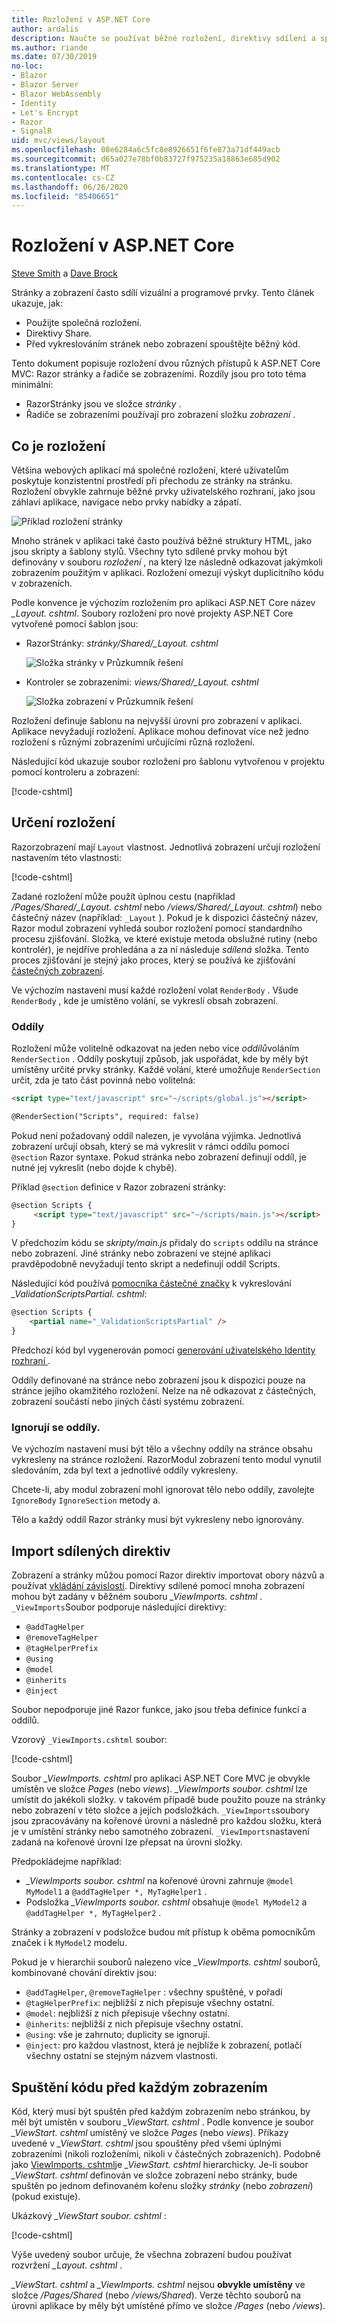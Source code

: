 ```yaml
---
title: Rozložení v ASP.NET Core
author: ardalis
description: Naučte se používat běžné rozložení, direktivy sdílení a spouštět společný kód před vykreslením zobrazení v aplikaci ASP.NET Core.
ms.author: riande
ms.date: 07/30/2019
no-loc:
- Blazor
- Blazor Server
- Blazor WebAssembly
- Identity
- Let's Encrypt
- Razor
- SignalR
uid: mvc/views/layout
ms.openlocfilehash: 08e6284a6c5fc8e8926651f6fe873a71df449acb
ms.sourcegitcommit: d65a027e78bf0b83727f975235a18863e685d902
ms.translationtype: MT
ms.contentlocale: cs-CZ
ms.lasthandoff: 06/26/2020
ms.locfileid: "85406651"
---
```

# <a name="layout-in-aspnet-core"></a>Rozložení v ASP.NET Core

[Steve Smith](https://ardalis.com/) a [Dave Brock](https://twitter.com/daveabrock)

Stránky a zobrazení často sdílí vizuální a programové prvky. Tento článek ukazuje, jak:

* Použijte společná rozložení.
* Direktivy Share.
* Před vykreslováním stránek nebo zobrazení spouštějte běžný kód.

Tento dokument popisuje rozložení dvou různých přístupů k ASP.NET Core MVC: Razor stránky a řadiče se zobrazeními. Rozdíly jsou pro toto téma minimální:

* RazorStránky jsou ve složce *stránky* .
* Řadiče se zobrazeními používají pro zobrazení složku *zobrazení* .

## <a name="what-is-a-layout"></a>Co je rozložení

Většina webových aplikací má společné rozložení, které uživatelům poskytuje konzistentní prostředí při přechodu ze stránky na stránku. Rozložení obvykle zahrnuje běžné prvky uživatelského rozhraní, jako jsou záhlaví aplikace, navigace nebo prvky nabídky a zápatí.

![Příklad rozložení stránky](layout/_static/page-layout.png)

Mnoho stránek v aplikaci také často používá běžné struktury HTML, jako jsou skripty a šablony stylů. Všechny tyto sdílené prvky mohou být definovány v souboru *rozložení* , na který lze následně odkazovat jakýmkoli zobrazením použitým v aplikaci. Rozložení omezují výskyt duplicitního kódu v zobrazeních.

Podle konvence je výchozím rozložením pro aplikaci ASP.NET Core název *_Layout. cshtml*. Soubory rozložení pro nové projekty ASP.NET Core vytvořené pomocí šablon jsou:

* RazorStránky: *stránky/Shared/_Layout. cshtml*

  ![Složka stránky v Průzkumník řešení](layout/_static/rp-web-project-views.png)

* Kontroler se zobrazeními: *views/Shared/_Layout. cshtml*

  ![Složka zobrazení v Průzkumník řešení](layout/_static/mvc-web-project-views.png)

Rozložení definuje šablonu na nejvyšší úrovni pro zobrazení v aplikaci. Aplikace nevyžadují rozložení. Aplikace mohou definovat více než jedno rozložení s různými zobrazeními určujícími různá rozložení.

Následující kód ukazuje soubor rozložení pro šablonu vytvořenou v projektu pomocí kontroleru a zobrazení:

[!code-cshtml[](~/common/samples/WebApplication1/Views/Shared/_Layout.cshtml?highlight=44,72)]

## <a name="specifying-a-layout"></a>Určení rozložení

Razorzobrazení mají `Layout` vlastnost. Jednotlivá zobrazení určují rozložení nastavením této vlastnosti:

[!code-cshtml[](../../common/samples/WebApplication1/Views/_ViewStart.cshtml?highlight=2)]

Zadané rozložení může použít úplnou cestu (například */Pages/Shared/_Layout. cshtml* nebo */views/Shared/_Layout. cshtml*) nebo částečný název (například: `_Layout` ). Pokud je k dispozici částečný název, Razor modul zobrazení vyhledá soubor rozložení pomocí standardního procesu zjišťování. Složka, ve které existuje metoda obslužné rutiny (nebo kontrolér), je nejdříve prohledána a za ní následuje *sdílená* složka. Tento proces zjišťování je stejný jako proces, který se používá ke zjišťování [částečných zobrazení](xref:mvc/views/partial#partial-view-discovery).

Ve výchozím nastavení musí každé rozložení volat `RenderBody` . Všude `RenderBody` , kde je umístěno volání, se vykreslí obsah zobrazení.

<a name="layout-sections-label"></a>
<!-- https://stackoverflow.com/questions/23327578 -->
### <a name="sections"></a>Oddíly

Rozložení může volitelně odkazovat na jeden nebo více *oddílů*voláním `RenderSection` . Oddíly poskytují způsob, jak uspořádat, kde by měly být umístěny určité prvky stránky. Každé volání, které umožňuje `RenderSection` určit, zda je tato část povinná nebo volitelná:

```html
<script type="text/javascript" src="~/scripts/global.js"></script>

@RenderSection("Scripts", required: false)
```

Pokud není požadovaný oddíl nalezen, je vyvolána výjimka. Jednotlivá zobrazení určují obsah, který se má vykreslit v rámci oddílu pomocí `@section` Razor syntaxe. Pokud stránka nebo zobrazení definují oddíl, je nutné jej vykreslit (nebo dojde k chybě).

Příklad `@section` definice v Razor zobrazení stránky:

```html
@section Scripts {
     <script type="text/javascript" src="~/scripts/main.js"></script>
}
```

V předchozím kódu se *skripty/main.js* přidaly do `scripts` oddílu na stránce nebo zobrazení. Jiné stránky nebo zobrazení ve stejné aplikaci pravděpodobně nevyžadují tento skript a nedefinují oddíl Scripts.

Následující kód používá [pomocníka částečné značky](xref:mvc/views/tag-helpers/builtin-th/partial-tag-helper) k vykreslování *_ValidationScriptsPartial. cshtml*:

```html
@section Scripts {
    <partial name="_ValidationScriptsPartial" />
}
```

Předchozí kód byl vygenerován pomocí [generování uživatelského Identity rozhraní ](xref:security/authentication/scaffold-identity).

Oddíly definované na stránce nebo zobrazení jsou k dispozici pouze na stránce jejího okamžitého rozložení. Nelze na ně odkazovat z částečných, zobrazení součástí nebo jiných částí systému zobrazení.

### <a name="ignoring-sections"></a>Ignorují se oddíly.

Ve výchozím nastavení musí být tělo a všechny oddíly na stránce obsahu vykresleny na stránce rozložení. RazorModul zobrazení tento modul vynutil sledováním, zda byl text a jednotlivé oddíly vykresleny.

Chcete-li, aby modul zobrazení mohl ignorovat tělo nebo oddíly, zavolejte `IgnoreBody` `IgnoreSection` metody a.

Tělo a každý oddíl Razor stránky musí být vykresleny nebo ignorovány.

<a name="viewimports"></a>

## <a name="importing-shared-directives"></a>Import sdílených direktiv

Zobrazení a stránky můžou pomocí Razor direktiv importovat obory názvů a používat [vkládání závislostí](dependency-injection.md). Direktivy sdílené pomocí mnoha zobrazení mohou být zadány v běžném souboru *_ViewImports. cshtml* . `_ViewImports`Soubor podporuje následující direktivy:

* `@addTagHelper`
* `@removeTagHelper`
* `@tagHelperPrefix`
* `@using`
* `@model`
* `@inherits`
* `@inject`

Soubor nepodporuje jiné Razor funkce, jako jsou třeba definice funkcí a oddílů.

Vzorový `_ViewImports.cshtml` soubor:

[!code-cshtml[](../../common/samples/WebApplication1/Views/_ViewImports.cshtml)]

Soubor *_ViewImports. cshtml* pro aplikaci ASP.NET Core MVC je obvykle umístěn ve složce *Pages* (nebo *views*). *_ViewImports soubor. cshtml* lze umístit do jakékoli složky. v takovém případě bude použito pouze na stránky nebo zobrazení v této složce a jejích podsložkách. `_ViewImports`soubory jsou zpracovávány na kořenové úrovni a následně pro každou složku, která je v umístění stránky nebo samotného zobrazení. `_ViewImports`nastavení zadaná na kořenové úrovni lze přepsat na úrovni složky.

Předpokládejme například:

* *_ViewImports soubor. cshtml* na kořenové úrovni zahrnuje `@model MyModel1` a `@addTagHelper *, MyTagHelper1` .
* Podsložka *_ViewImports soubor. cshtml* obsahuje `@model MyModel2` a `@addTagHelper *, MyTagHelper2` .

Stránky a zobrazení v podsložce budou mít přístup k oběma pomocníkům značek i k `MyModel2` modelu.

Pokud je v hierarchii souborů nalezeno více *_ViewImports. cshtml* souborů, kombinované chování direktiv jsou:

* `@addTagHelper`, `@removeTagHelper` : všechny spuštěné, v pořadí
* `@tagHelperPrefix`: nejbližší z nich přepisuje všechny ostatní.
* `@model`: nejbližší z nich přepisuje všechny ostatní.
* `@inherits`: nejbližší z nich přepisuje všechny ostatní.
* `@using`: vše je zahrnuto; duplicity se ignorují.
* `@inject`: pro každou vlastnost, která je nejblíže k zobrazení, potlačí všechny ostatní se stejným názvem vlastnosti.

<a name="viewstart"></a>

## <a name="running-code-before-each-view"></a>Spuštění kódu před každým zobrazením

Kód, který musí být spuštěn před každým zobrazením nebo stránkou, by měl být umístěn v souboru *_ViewStart. cshtml* . Podle konvence je soubor *_ViewStart. cshtml* umístěný ve složce *Pages* (nebo *views*). Příkazy uvedené v *_ViewStart. cshtml* jsou spouštěny před všemi úplnými zobrazeními (nikoli rozloženími, nikoli v částečných zobrazeních). Podobně jako [ViewImports. cshtml](xref:mvc/views/layout#viewimports)je *_ViewStart. cshtml* hierarchicky. Je-li soubor *_ViewStart. cshtml* definován ve složce zobrazení nebo stránky, bude spuštěn po jednom definovaném kořenu složky *stránky* (nebo *zobrazení*) (pokud existuje).

Ukázkový *_ViewStart soubor. cshtml* :

[!code-cshtml[](../../common/samples/WebApplication1/Views/_ViewStart.cshtml)]

Výše uvedený soubor určuje, že všechna zobrazení budou používat rozvržení *_Layout. cshtml* .

*_ViewStart. cshtml* a *_ViewImports. cshtml* nejsou **obvykle umístěny** ve složce */Pages/Shared* (nebo */views/Shared*). Verze těchto souborů na úrovni aplikace by měly být umístěné přímo ve složce */Pages* (nebo */views*).
